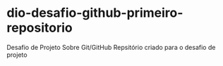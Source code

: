 # dio-desafio-github-primeiro-repositorio
Desafio de Projeto Sobre Git/GitHub
Repsitório criado para o desafio de projeto
